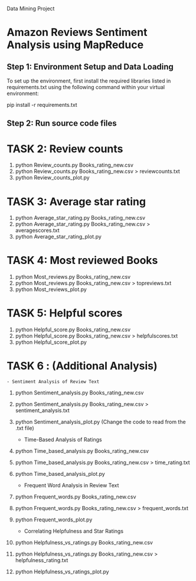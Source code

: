 Data Mining Project

Amazon Reviews Sentiment Analysis using MapReduce
=====================================================

Step 1: Environment Setup and Data Loading
------------------------------------------
To set up the environment, first install the required libraries listed in requirements.txt using the following command within your virtual environment:

pip install -r requirements.txt


Step 2: Run source code files
---------------------------

# TASK 2: Review counts
1. python Review_counts.py Books_rating_new.csv 
2. python Review_counts.py Books_rating_new.csv > reviewcounts.txt
3. python Review_counts_plot.py

# TASK 3: Average star rating
1. python Average_star_rating.py Books_rating_new.csv
2. python Average_star_rating.py Books_rating_new.csv > averagescores.txt
3. python Average_star_rating_plot.py

# TASK 4: Most reviewed Books
1. python Most_reviews.py Books_rating_new.csv
2. python Most_reviews.py Books_rating_new.csv > topreviews.txt
3. python Most_reviews_plot.py

# TASK 5: Helpful scores
1. python Helpful_score.py Books_rating_new.csv 
2. python Helpful_score.py Books_rating_new.csv > helpfulscores.txt
3. python Helpful_score_plot.py


# TASK 6 : (Additional Analysis) 
    - Sentiment Analysis of Review Text
1. python Sentiment_analysis.py Books_rating_new.csv
2. python Sentiment_analysis.py Books_rating_new.csv > sentiment_analysis.txt
3. python Sentiment_analysis_plot.py (Change the code to read from the .txt file)


    - Time-Based Analysis of Ratings
1. python Time_based_analysis.py Books_rating_new.csv 
2. python Time_based_analysis.py Books_rating_new.csv > time_rating.txt
3. python Time_based_analysis_plot.py
    
    - Frequent Word Analysis in Review Text
1. python Frequent_words.py Books_rating_new.csv
2. python Frequent_words.py Books_rating_new.csv > frequent_words.txt
3. python Frequent_words_plot.py

    - Correlating Helpfulness and Star Ratings
1. python Helpfulness_vs_ratings.py Books_rating_new.csv
2. python Helpfulness_vs_ratings.py Books_rating_new.csv > helpfulness_rating.txt
3. python Helpfulness_vs_ratings_plot.py
